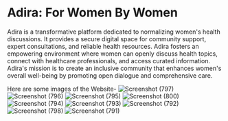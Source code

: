 # Adira: For Women By Women
Adira is a transformative platform dedicated to normalizing women's health discussions. It provides a secure digital space for community support, expert consultations, and reliable health resources. Adira fosters an empowering environment where women can openly discuss health topics, connect with healthcare professionals, and access curated information. <br>
Adira's mission is to create an inclusive community that enhances women's overall well-being by promoting open dialogue and comprehensive care.

Here are some images of the Website-
![Screenshot (797)](https://github.com/user-attachments/assets/d669b404-7bd2-45ba-9e93-22474f705839)
![Screenshot (796)](https://github.com/user-attachments/assets/cedb9a5e-434a-415b-bcdb-62948adde8ce)
![Screenshot (795)](https://github.com/user-attachments/assets/39735aeb-e383-43ae-873e-415f6f742f0b)
![Screenshot (800)](https://github.com/user-attachments/assets/43029411-7f45-4992-a1c4-b032c37c4504)
![Screenshot (794)](https://github.com/user-attachments/assets/96aed49d-b91a-4c0f-81f8-990caf9b7353)
![Screenshot (793)](https://github.com/user-attachments/assets/0a0b553d-8daf-4284-bce6-97794a5e4b8e)
![Screenshot (792)](https://github.com/user-attachments/assets/423d7883-c129-431c-9564-6c7671e496fc)
![Screenshot (798)](https://github.com/user-attachments/assets/3859319d-4c29-4dc7-a55c-b9ed6cd57c68)
![Screenshot (791)](https://github.com/user-attachments/assets/f4c66611-9b2d-43d9-8049-364da41bcca6)

